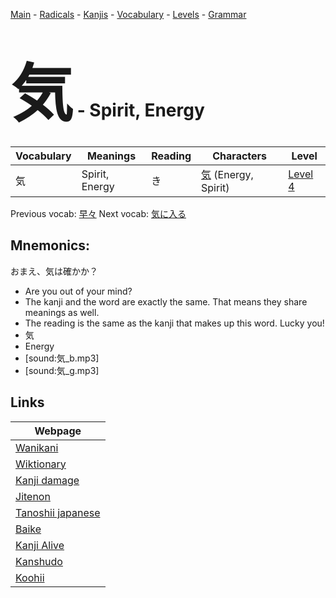 <style> bigfont {font-size: 100px}</style>
[Main](../README.md) -
[Radicals](../radicals.md) -
[Kanjis](../kanjis.md) -
[Vocabulary](../vocabulary.md) -
[Levels](../levels.md) -
[Grammar](../grammar.md)
# <bigfont> 気</bigfont> - Spirit, Energy 

| Vocabulary | Meanings | Reading | Characters | Level |
| --- | --- | --- | --- | --- |
| 気 | Spirit, Energy | き |  [気](../kanjis/気.md) (Energy, Spirit) | [Level 4](../levels/wk_level4.md) |

Previous vocab: [早々](早々.md) Next vocab: [気に入る](気に入る.md) 

## Mnemonics:
おまえ、気は確かか？
* Are you out of your mind?
* The kanji and the word are exactly the same. That means they share meanings as well.
* The reading is the same as the kanji that makes up this word. Lucky you!
* 気
* Energy
* [sound:気_b.mp3]
* [sound:気_g.mp3]


## Links 

| Webpage |
| --- |
| [Wanikani          ](https://www.wanikani.com/kanji/気) |
| [Wiktionary        ](https://en.wiktionary.org/wiki/気) |
| [Kanji damage      ](http://www.kanjidamage.com/kanji/search?utf8=✓&q=気) |
| [Jitenon           ](https://jitenon.com/kanji/気) |
| [Tanoshii japanese ](https://www.tanoshiijapanese.com/dictionary/kanji.cfm?k=気) |
| [Baike             ](https://baike.baidu.com/item/気) |
| [Kanji Alive       ](https://app.kanjialive.com/気) |
| [Kanshudo          ](https://www.kanshudo.com/searchmn?q=気) |
| [Koohii            ](https://kanji.koohii.com/study/kanji/気) |
